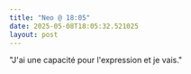 ```yaml
---
title: "Neo @ 18:05"
date: 2025-05-08T18:05:32.521025
layout: post
---
```


"J'ai une capacité pour l'expression et je vais."